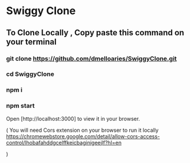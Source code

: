 # Swiggy Clone

## To Clone Locally , Copy paste this command on your terminal

### git clone https://github.com/dmelloaries/SwiggyClone.git
### cd SwiggyClone
### npm i
### npm start 

Open [http://localhost:3000] to view it in your browser.


(
    You will need Cors extension on your browser to run it locally
    https://chromewebstore.google.com/detail/allow-cors-access-control/lhobafahddgcelffkeicbaginigeejlf?hl=en

)


